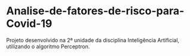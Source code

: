 # Analise-de-fatores-de-risco-para-Covid-19
Projeto desenvolvido na 2ª unidade da disciplina Inteligência Artificial, utilizando o algoritmo Perceptron.

